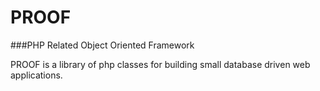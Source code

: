 PROOF
=====

###PHP Related Object Oriented Framework

PROOF is a library of php classes for building small database driven web applications.
